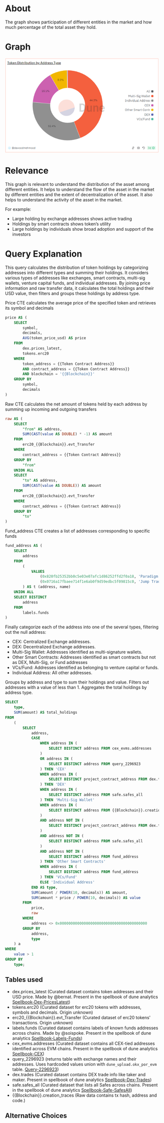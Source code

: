 # About

The graph shows participation of different entities in the market and how much percentage of the total asset they hold.

# Graph

![distributionByAddressType](distribution-by-address-type.png)

# Relevance

This graph is relevant to understand the distribution of the asset among different entities. It helps to understand the flow of the asset in the market by different entities and the extent of decentralization of the asset. It also helps to understand the activity of the asset in the market.

For example:

- Large holding by exchange addresses shows active trading
- Holdings by smart contracts shows token’s utility
- Large holdings by individuals show broad adoption and support of the investors

# Query Explanation

This query calculates the distribution of token holdings by categorizing addresses into different types and summing their holdings. It considers various types of addresses like exchanges, smart contracts, multi-sig wallets, venture capital funds, and individual addresses. By joining price information and raw transfer data, it calculates the total holdings and their USD value, then filters and groups these holdings by address type.

Price CTE calculates the average price of the specified token and retrieves its symbol and decimals

```sql
price AS (
    SELECT
        symbol,
        decimals,
        AVG(token_price_usd) AS price
    FROM
        dex.prices_latest,
        tokens.erc20
    WHERE
        token_address = {{Token Contract Address}}
        AND contract_address = {{Token Contract Address}}
        AND blockchain = '{{Blockchain}}'
    GROUP BY
        symbol,
        decimals
)
```

Raw CTE calculates the net amount of tokens held by each address by summing up incoming and outgoing transfers

```sql
raw AS (
    SELECT
        "from" AS address,
        SUM(CAST(value AS DOUBLE) * -1) AS amount
    FROM
        erc20_{{Blockchain}}.evt_Transfer
    WHERE
        contract_address = {{Token Contract Address}}
    GROUP BY
        "from"
    UNION ALL
    SELECT
        "to" AS address,
        SUM(CAST(value AS DOUBLE)) AS amount
    FROM
        erc20_{{Blockchain}}.evt_Transfer
    WHERE
        contract_address = {{Token Contract Address}}
    GROUP BY
        "to"
)
```

Fund_address CTE creates a list of addresses corresponding to specific funds

```sql
fund_address AS (
    SELECT
        address
    FROM
        (
            VALUES
                (0x820fb25352bb0c5e03e07afc1d86252ffd2f0a18, 'Paradigm'),
                (0x0716a17fbaee714f1e6ab0f9d59edbc5f09815c0, 'Jump Trading')
        ) AS t (address, name)
    UNION ALL
    SELECT DISTINCT
        address
    FROM
        labels.funds
)
```

Finally categorize each of the address into one of the several types, filtering out the null address:

- CEX: Centralized Exchange addresses.
- DEX: Decentralized Exchange addresses.
- Multi-Sig Wallet: Addresses identified as multi-signature wallets.
- Other Smart Contracts: Addresses identified as smart contracts but not as DEX, Multi-Sig, or Fund addresses
- VCs/Fund: Addresses identified as belonging to venture capital or funds.
- Individual Address: All other addresses.

Groups by address and type to sum their holdings and value.
Filters out addresses with a value of less than 1.
Aggregates the total holdings by address type.

```sql
SELECT
    type,
    SUM(amount) AS total_holdings
FROM
    (
        SELECT
            address,
            CASE
                WHEN address IN (
                    SELECT DISTINCT address FROM cex_evms.addresses
                )
                OR address IN (
                    SELECT DISTINCT address FROM query_2296923
                ) THEN 'CEX'
                WHEN address IN (
                    SELECT DISTINCT project_contract_address FROM dex.trades
                ) THEN 'DEX'
                WHEN address IN (
                    SELECT DISTINCT address FROM safe.safes_all
                ) THEN 'Multi-Sig Wallet'
                WHEN address IN (
                    SELECT DISTINCT address FROM {{Blockchain}}.creation_traces
                )
                AND address NOT IN (
                    SELECT DISTINCT project_contract_address FROM dex.trades
                )
                AND address NOT IN (
                    SELECT DISTINCT address FROM safe.safes_all
                )
                AND address NOT IN (
                    SELECT DISTINCT address FROM fund_address
                ) THEN 'Other Smart Contracts'
                WHEN address IN (
                    SELECT DISTINCT address FROM fund_address
                ) THEN 'VCs/Fund'
                ELSE 'Individual Address'
            END AS type,
            SUM(amount / POWER(10, decimals)) AS amount,
            SUM(amount * price / POWER(10, decimals)) AS value
        FROM
            price,
            raw
        WHERE
            address <> 0x0000000000000000000000000000000000000000
        GROUP BY
            address,
            type
    ) a
WHERE
    value > 1
GROUP BY
    type;
```

## Tables used

- dex.prices_latest (Curated dataset contains token addresses and their USD price. Made by @bernat. Present in the spellbook of dune analytics [Spellbook-Dex-PricesLatest](https://github.com/duneanalytics/spellbook/blob/main/models/dex/dex_prices_latest.sql))
- tokens.erc20 (Curated dataset for erc20 tokens with addresses, symbols and decimals. Origin unknown)
- erc20\_{{Blockchain}}.evt_Transfer (Curated dataset of erc20 tokens' transactions. Origin unknown)
- labels.funds (Curated dataset contains labels of known funds addresses across chains. Made by @soispoke. Present in the spellbook of dune analytics [Spellbook-Labels-Funds](https://github.com/duneanalytics/spellbook/blob/main/models/labels/addresses/institution/identifier/funds/labels_funds.sql))
- cex_evms.addresses (Curated dataset contains all CEX-tied addresses identified across EVM chains. Present in the spellbook of dune analytics [Spellbook-CEX](https://github.com/duneanalytics/spellbook/blob/main/models/cex/cex_evms_addresses.sql))
- query_2296923 (returns table with exchange names and their addresses. Uses hardcoded values union with `dune_upload.okx_por_evm` table. [Query-2296923](https://dune.com/queries/2296923))
- dex.trades (Curated dataset contains DEX trade info like taker and maker. Present in spellbook of dune analytics [Spellbook-Dex-Trades](https://github.com/duneanalytics/spellbook/blob/main/models/_sector/dex/trades/dex_trades.sql))
- safe.safes_all (Curated dataset that lists all Safes across chains. Present in the spellbook of dune analytics [Spellbook-Safe-SafesAll](https://github.com/duneanalytics/spellbook/blob/main/models/safe/safe_safes_all.sql))
- {{Blockchain}}.creation_traces (Raw data contains tx hash, address and code.)

## Alternative Choices
